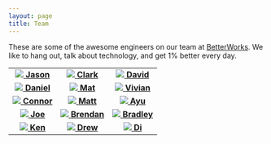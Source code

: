 ```yaml
---
layout: page
title: Team
---
```


These are some of the awesome engineers on our team at [BetterWorks](http://betterworks.com).
We like to hang out, talk about technology, and get 1% better every day.

<table>
  <tr>
    <td>
      <center>
        <a href="https://github.com/nullsoldier">
          <img src="https://avatars2.githubusercontent.com/u/458976?v=3&s=200">
          <strong>Jason</strong>
        </a>
      </center>
    </td>
    <td>
      <center>
        <a href="https://github.com/clarkduvall">
          <img src="https://avatars0.githubusercontent.com/u/1607111?v=3&s=200">
          <strong>Clark</strong>
        </a>
      </center>
    </td>
    <td>
      <center>
        <a href="https://github.com/terite">
          <img src="https://avatars1.githubusercontent.com/u/44259?v=3&s=200">
          <strong>David</strong>
        </a>
      </center>
    </td>
  </tr>
  <tr>
    <td>
      <center>
        <a href="https://github.com/danielcmartin">
          <img src="https://avatars1.githubusercontent.com/u/4975028?v=3&s=200">
          <strong>Daniel</strong>
        </a>
      </center>
    </td>
    <td>
      <center>
        <a href="https://github.com/mgeist">
          <img src="https://avatars1.githubusercontent.com/u/844637?v=3&s=200">
          <strong>Mat</strong>
        </a>
      </center>
    </td>
    <td>
      <center>
        <a href="https://github.com/vivianliang">
          <img src="https://avatars0.githubusercontent.com/u/4467143?v=3&s=200">
          <strong>Vivian</strong>
        </a>
      </center>
    </td>
  </tr>
  <tr>
    <td>
      <center>
        <a href="https://github.com/cmds4410">
          <img src="https://avatars1.githubusercontent.com/u/721387?v=3&s=200">
          <strong>Connor</strong>
        </a>
      </center>
    </td>
    <td>
      <center>
        <a href="https://github.com/cobalthex">
          <img src="https://avatars0.githubusercontent.com/u/236557?v=3&s=200">
          <strong>Matt</strong>
        </a>
      </center>
    </td>
    <td>
      <center>
        <a href="https://github.com/ayu48">
          <img src="https://avatars2.githubusercontent.com/u/5904857?v=3&s=200">
          <strong>Ayu</strong>
        </a>
      </center>
    </td>
  </tr>
  <tr>
    <td>
      <center>
        <a href="https://github.com/joeghodsi">
          <img src="https://avatars3.githubusercontent.com/u/6347094?v=3&s=200">
          <strong>Joe</strong>
        </a>
      </center>
    </td>
    <td>
      <center>
        <a href="https://github.com/brendancwood">
          <img src="https://avatars0.githubusercontent.com/u/7228347?v=3&s=200">
          <strong>Brendan</strong>
        </a>
      </center>
    </td>
    <td>
      <center>
        <a href="https://github.com/bradyoo">
          <img src="https://avatars0.githubusercontent.com/u/379257?v=3&s=200">
          <strong>Bradley</strong>
        </a>
      </center>
    </td>
  </tr>
  <tr>
    <td>
      <center>
        <a href="https://github.com/kenadia">
          <img src="https://avatars0.githubusercontent.com/u/3301218?v=3&s=200">
          <strong>Ken</strong>
        </a>
      </center>
    </td>
    <td>
      <center>
        <a href="https://github.com/drewnewell">
          <img src="https://avatars2.githubusercontent.com/u/2434851?v=3&s=200">
          <strong>Drew</strong>
        </a>
      </center>
    </td>
    <td>
      <center>
        <a href="https://github.com/diwu1989">
          <img src="https://avatars1.githubusercontent.com/u/380950?v=3&s=200">
          <strong>Di</strong>
        </a>
      </center>
    </td>
  </tr>
</table>
